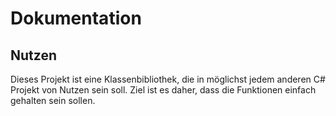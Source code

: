 # Dokumentation

## Nutzen

Dieses Projekt ist eine Klassenbibliothek, die in möglichst jedem anderen C# Projekt von Nutzen sein soll. Ziel ist es daher,
dass die Funktionen einfach gehalten sein sollen.